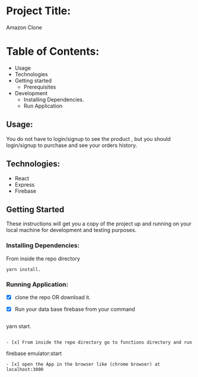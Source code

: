 # Project Title:

Amazon Clone

# Table of Contents:

- Usage
- Technologies
- Getting started
  - Prerequisites
- Development
  - Installing Dependencies.
  - Run Application

## Usage:

You do not have to login/signup to see the product , but you should login/signup to purchase and see your orders history.

## Technologies:

- React
- Express
- Firebase

## Getting Started

These instructions will get you a copy of the project up and running on your local machine for development and testing purposes.

### Installing Dependencies:

From inside the repo directory

```
yarn install.

```

### Running Application:

- [x] clone the repo OR download it.
- [x] Run your data base firebase from your command

  ```
yarn start.
  ```

- [x] From inside the repo directory go to functions directory and run
  ```
  firebase emulator:start
  ```
- [x] open the App in the browser like (chrome browser) at localhost:3000
